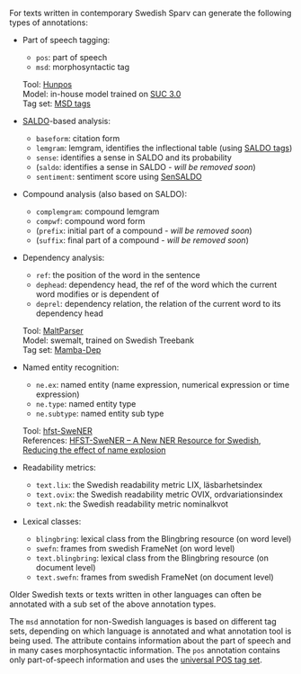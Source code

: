 
For texts written in contemporary Swedish Sparv can generate the following types of annotations:

* Part of speech tagging:
    * `pos`: part of speech
    * `msd`: morphosyntactic tag

    Tool: [Hunpos](http://code.google.com/p/hunpos/)<br>
    Model: in-house model trained on [SUC 3.0](/en/resources/suc3)<br>
    Tag set: [MSD tags](https://spraakbanken.gu.se/korp/markup/msdtags.html)


* [SALDO](/en/resources/saldo)-based analysis:
    * `baseform`: citation form
    * `lemgram`: lemgram, identifies the inflectional table (using [SALDO tags](https://spraakbanken.gu.se/eng/research/saldo/tagset))
    * `sense`: identifies a sense in SALDO and its probability
    * (`saldo`: identifies a sense in SALDO - *will be removed soon*)
    * `sentiment`: sentiment score using [SenSALDO](/resurser/sensaldo)


* Compound analysis (also based on SALDO):
    * `complemgram`: compound lemgram
    * `compwf`: compound word form
    * (`prefix`: initial part of a compound - *will be removed soon*)
    * (`suffix`: final part of a compound - *will be removed soon*)


* Dependency analysis:
    * `ref`: the position of the word in the sentence
    * `dephead`: dependency head, the ref of the word which the current word modifies or is dependent of
    * `deprel`: dependency relation, the relation of the current word to its dependency head

    Tool: [MaltParser](http://www.maltparser.org/download.html)<br>
    Model: swemalt, trained on Swedish Treebank<br>
    Tag set: [Mamba-Dep](http://stp.ling.uu.se/~nivre/swedish_treebank/dep.html)


* Named entity recognition:
    * `ne.ex`: named entity (name expression, numerical expression or time expression)
    * `ne.type`: named entity type
    * `ne.subtype`: named entity sub type

    Tool: [hfst-SweNER](http://www.ling.helsinki.fi/users/janiemi/finclarin/ner/hfst-swener-0.9.3.tgz)<br>
    References: [HFST-SweNER – A New NER Resource for Swedish](http://www.lrec-conf.org/proceedings/lrec2014/pdf/391_Paper.pdf), [Reducing the effect of name explosion](http://demo.spraakdata.gu.se/svedk/pbl/kokkinakisBNER.pdf)

* Readability metrics:
    * `text.lix`: the Swedish readability metric LIX, läsbarhetsindex
    * `text.ovix`: the Swedish readability metric OVIX, ordvariationsindex
    * `text.nk`: the Swedish readability metric nominalkvot


* Lexical classes:
    * `blingbring`: lexical class from the Blingbring resource (on word level)
    * `swefn`: frames from swedish FrameNet (on word level)
    * `text.blingbring`: lexical class from the Blingbring resource (on document level)
    * `text.swefn`: frames from swedish FrameNet (on document level)


Older Swedish texts or texts written in other languages can often be annotated
with a sub set of the above annotation types.

The `msd` annotation for non-Swedish languages is based on different tag sets,
depending on which language is annotated and what annotation tool is being used.
The attribute contains information about the part of speech and in many cases
morphosyntactic information.
The `pos` annotation contains only part-of-speech information and uses the
[universal POS tag set](http://universaldependencies.org/u/pos/).
